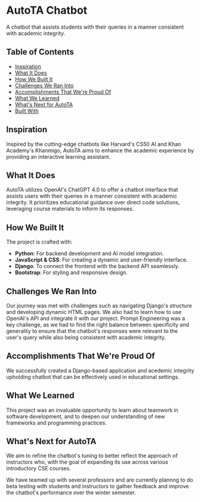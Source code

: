 # AutoTA Chatbot
A chatbot that assists students with their queries in a manner consistent with academic integrity.

## Table of Contents
- [Inspiration](#inspiration)
- [What It Does](#what-it-does)
- [How We Built It](#how-we-built-it)
- [Challenges We Ran Into](#challenges-we-ran-into)
- [Accomplishments That We're Proud Of](#accomplishments-that-were-proud-of)
- [What We Learned](#what-we-learned)
- [What's Next for AutoTA](#whats-next-for-autota)
- [Built With](#built-with)

## Inspiration
Inspired by the cutting-edge chatbots like Harvard's CS50 AI and Khan Academy's Khanmigo, AutoTA aims to enhance the academic experience by providing an interactive learning assistant.

## What It Does
AutoTA utilizes OpenAI's ChatGPT 4.0 to offer a chatbot interface that assists users with their queries in a manner consistent with academic integrity. It prioritizes educational guidance over direct code solutions, leveraging course materials to inform its responses.

## How We Built It
The project is crafted with:
- **Python**: For backend development and AI model integration.
- **JavaScript & CSS**: For creating a dynamic and user-friendly interface.
- **Django**: To connect the frontend with the backend API seamlessly.
- **Bootstrap**: For styling and responsive design.

## Challenges We Ran Into
Our journey was met with challenges such as navigating Django's structure and developing dynamic HTML pages. We also had to learn how to use OpenAI's API and integrate it with our project. Prompt Engineering was a key challenge, as we had to find the right balance between specificity and generality to ensure that the chatbot's responses were relevant to the user's query while also being consistent with academic integrity.

## Accomplishments That We're Proud Of
We successfully created a Django-based application and acedemic integrity upholding chatbot that can be effectively used in educational settings.

## What We Learned
This project was an invaluable opportunity to learn about teamwork in software development, and to deepen our understanding of new frameworks and programming practices.

## What's Next for AutoTA
We aim to refine the chatbot's tuning to better reflect the approach of instructors who, with the goal of expanding its use across various introductory CSE courses.

We have teamed up with several professors and  are currently plannng to do beta testing with students and instructors to gather feedback and improve the chatbot's performance over the winter semester.